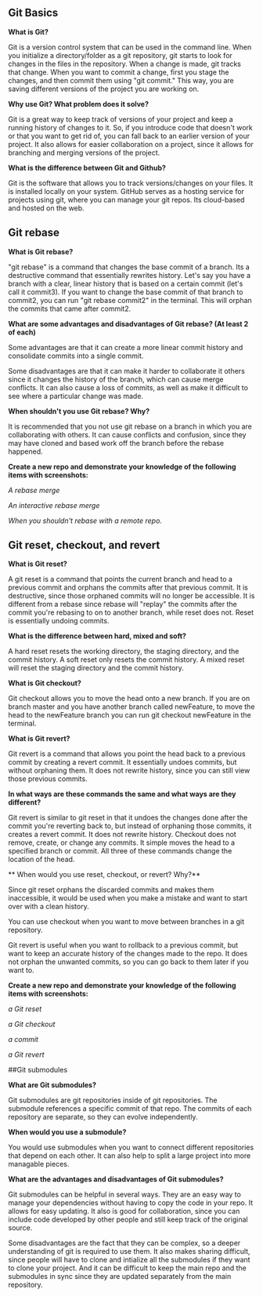 ## Git Basics

**What is Git?**

Git is a version control system that can be used in the command line. When you initialize a directory/folder as a git repository, git starts to look for changes in the files in the repository. When a change is made, git tracks that change. When you want to commit a change, first you stage the changes, and then commit them using "git commit." This way, you are saving different versions of the project you are working on.

**Why use Git? What problem does it solve?**

Git is a great way to keep track of versions of your project and keep a running history of changes to it. So, if you introduce code that doesn't work or that you want to get rid of, you can fall back to an earlier version of your project. It also allows for easier collaboration on a project, since it allows for branching and merging versions of the project.

**What is the difference between Git and Github?**

Git is the software that allows you to track versions/changes on your files. It is installed locally on your system. GitHub serves as a hosting service for projects using git, where you can manage your git repos. Its cloud-based and hosted on the web. 

## Git rebase

**What is Git rebase?**

"git rebase" is a command that changes the base commit of a branch. Its a destructive command that essentially rewrites history. Let's say you have a branch with a clear, linear history that is based on a certain commit (let's call it commit3). If you want to change the base commit of that branch to commit2, you can run "git rebase commit2" in the terminal. This will orphan the commits that came after commit2. 

**What are some advantages and disadvantages of Git rebase? (At least 2 of each)**

Some advantages are that it can create a more linear commit history and consolidate commits into a single commit. 

Some disadvantages are that it can make it harder to collaborate it others since it changes the history of the branch, which can cause merge conflicts. It can also cause a loss of commits, as well as make it difficult to see where a particular change was made.

**When shouldn't you use Git rebase? Why?**

It is recommended that you not use git rebase on a branch in which you are collaborating with others. It can cause conflicts and confusion, since they may have cloned and based work off the branch before the rebase happened.

**Create a new repo and demonstrate your knowledge of the following items with screenshots:**

*A rebase merge*

*An interactive rebase merge*

*When you shouldn't rebase with a remote repo.*


## Git reset, checkout, and revert

**What is Git reset?**

A git reset is a command that points the current branch and head to a previous commit and orphans the commits after that previous commit. It is destructive, since those orphaned commits will no longer be accessible. It is different from a rebase since rebase will "replay" the commits after the commit you're rebasing to on to another branch, while reset does not. Reset is essentially undoing commits.

**What is the difference between hard, mixed and soft?**

A hard reset resets the working directory, the staging directory, and the commit history. A soft reset only resets the commit history. A mixed reset will reset the staging directory and the commit history.

**What is Git checkout?**

Git checkout allows you to move the head onto a new branch. If you are on branch master and you have another branch called newFeature, to move the head to the newFeature branch you can run git checkout newFeature in the terminal. 

**What is Git revert?**

Git revert is a command that allows you point the head back to a previous commit by creating a revert commit. It essentially undoes commits, but without orphaning them. It does not rewrite history, since you can still view those previous commits.

**In what ways are these commands the same and what ways are they different?**

Git revert is similar to git reset in that it undoes the changes done after the commit you're reverting back to, but instead of orphaning those commits, it creates a revert commit. It does not rewrite history. Checkout does not remove, create, or change any commits. It simple moves the head to a specified branch or commit. All three of these commands change the location of the head.

** When would you use reset, checkout, or revert? Why?**

Since git reset orphans the discarded commits and makes them inaccessible, it would be used when you make a mistake and want to start over with a clean history. 

You can use checkout when you want to move between branches in a git repository.

Git revert is useful when you want to rollback to a previous commit, but want to keep an accurate history of the changes made to the repo. It does not orphan the unwanted commits, so you can go back to them later if you want to. 

**Create a new repo and demonstrate your knowledge of the following items with screenshots:**

*a Git reset*

*a Git checkout*

*a commit*

*a Git revert*

##Git submodules

**What are Git submodules?**

Git submodules are git repositories inside of git repositories. The submodule references a specific commit of that repo. The commits of each repository are separate, so they can evolve independently. 

**When would you use a submodule?**

You would use submodules when you want to connect different repositories that depend on each other. It can also help to split a large project into more managable pieces. 

**What are the advantages and disadvantages of Git submodules?**

Git submodules can be helpful in several ways. They are an easy way to manage your dependencies without having to copy the code in your repo. It allows for easy updating. It also is good for collaboration, since you can include code developed by other people and still keep track of the original source. 

Some disadvantages are the fact that they can be complex, so a deeper understanding of git is required to use them. It also makes sharing difficult, since people will have to clone and intialize all the submodules if they want to clone your project. And it can be difficult to keep the main repo and the submodules in sync since they are updated separately from the main repository.
